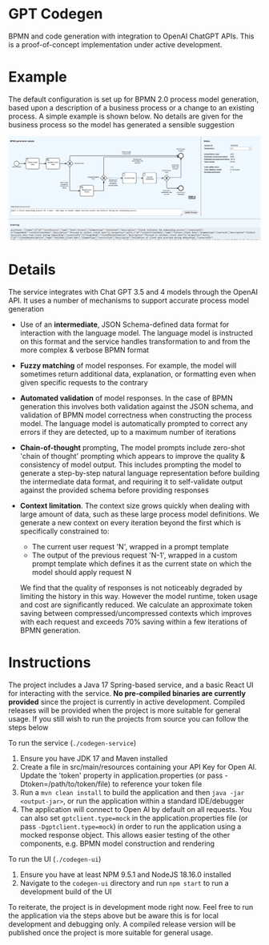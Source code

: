 # GPT Codegen
BPMN and code generation with integration to OpenAI ChatGPT APIs.  This is a proof-of-concept implementation under active development.

# Example
The default configuration is set up for BPMN 2.0 process model generation, based upon a description of a business process or a change to an existing process.  A simple example is shown below.  No details are given for the business process so the model has generated a sensible suggestion

![Alt text](bpmn-simple-example.png)

# Details
The service integrates with Chat GPT 3.5 and 4 models through the OpenAI API.  It uses a number of mechanisms to support accurate process model generation
* Use of an **intermediate**, JSON Schema-defined data format for interaction with the language model.  The language model is instructed on this format and the service handles transformation to and from the more complex & verbose BPMN format
* **Fuzzy matching** of model responses.  For example, the model will sometimes return additional data, explanation, or formatting even when given specific requests to the contrary
* **Automated validation** of model responses.  In the case of BPMN generation this involves both validation against the JSON schema, and validation of BPMN model correctness when constructing the process model.  The language model is automatically prompted to correct any errors if they are detected, up to a maximum number of iterations
* **Chain-of-thought** prompting,   The model prompts include zero-shot 'chain of thought' prompting which appears to improve the quality & consistency of model output.  This includes prompting the model to generate a step-by-step natural language representation before building the intermediate data format, and requiring it to self-validate output against the provided schema before providing responses
* **Context limitation**.  The context size grows quickly when dealing with large amount of data, such as these large process model definitions.  We generate a new context on every iteration beyond the first which is specifically constrained to:
  * The current user request 'N', wrapped in a prompt template
  * The output of the previous request 'N-1', wrapped in a custom prompt template which defines it as the current state on which the model should apply request N

  We find that the quality of responses is not noticeably degraded by limiting the history in this way.  However the model runtime, token usage and cost are significantly reduced.  We calculate an approximate token saving between compressed/uncompressed contexts which improves with each request and exceeds 70% saving within a few iterations of BPMN generation.

# Instructions
The project includes a Java 17 Spring-based service, and a basic React UI for interacting with the service.  **No pre-compiled binaries are currently provided** since the project is currently in active development.  Compiled releases will be provided when the project is more suitable for general usage.  If you still wish to run the projects from source you can follow the steps below

To run the service (`./codegen-service`)
1. Ensure you have JDK 17 and Maven installed
1. Create a file in src/main/resources containing your API Key for Open AI.  Update the 'token' property in application.properties (or pass -Dtoken=/path/to/token/file) to reference your token file
1. Run a `mvn clean install` to build the application and then `java -jar <output-jar>`, or run the application within a standard IDE/debugger
1. The application will connect to Open AI by default on all requests.  You can also set  `gptclient.type=mock` in the application.properties file (or pass `-Dgptclient.type=mock`) in order to run the application using a mocked response object.  This allows easier testing of the other components, e.g. BPMN model construction and rendering

To run the UI (`./codegen-ui`)
1. Ensure you have at least NPM 9.5.1 and NodeJS 18.16.0 installed
1. Navigate to the `codegen-ui` directory and run `npm start` to run a development build of the UI

To reiterate, the project is in development mode right now.  Feel free to run the application via the steps above but be aware this is for local development and debugging only.  A compiled release version will be published once the project is more suitable for general usage.
